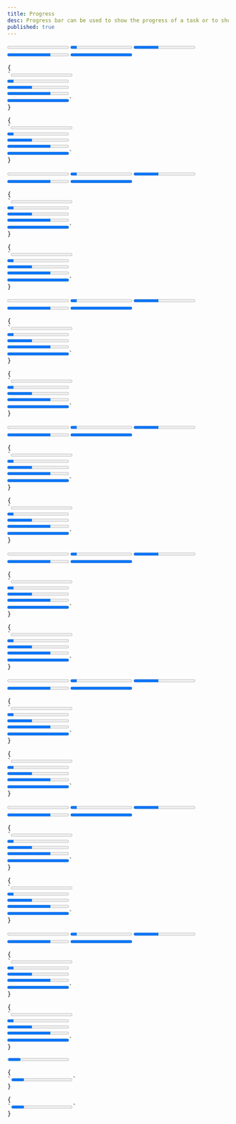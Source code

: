 ```yaml
---
title: Progress
desc: Progress bar can be used to show the progress of a task or to show the passing of time.
published: true
---
```


<script>
  import Component from "@components/Component.svelte"
  import ClassTable from "@components/ClassTable.svelte"
  import { prefix } from '$lib/stores';
  import { replace } from '$lib/actions';
</script>

<ClassTable
data="{[
  { type:'component', class: 'progress', desc: 'Progress element' },
  { type:'modifier', class: 'progress-primary', desc: 'Adds `primary` color' },
  { type:'modifier', class: 'progress-secondary', desc: 'Adds `secondary` color' },
  { type:'modifier', class: 'progress-accent', desc: 'Adds `accent` color' },
  { type:'modifier', class: 'progress-info', desc: 'Adds `info` color' },
  { type:'modifier', class: 'progress-success', desc: 'Adds `success` color' },
  { type:'modifier', class: 'progress-warning', desc: 'Adds `warning` color' },
  { type:'modifier', class: 'progress-error', desc: 'Adds `error` color' },
]}"
/>

<Component title="Progress">
<div class="flex flex-col gap-2 items-center">
  <progress class="progress w-56" value="0" max="100"></progress>
  <progress class="progress w-56" value="10" max="100"></progress>
  <progress class="progress w-56" value="40" max="100"></progress>
  <progress class="progress w-56" value="70" max="100"></progress>
  <progress class="progress w-56" value="100" max="100"></progress>
</div>
<pre slot="html" use:replace={{ to: $prefix }}>{
`<progress class="$$progress w-56" value="0" max="100"></progress>
<progress class="$$progress w-56" value="10" max="100"></progress>
<progress class="$$progress w-56" value="40" max="100"></progress>
<progress class="$$progress w-56" value="70" max="100"></progress>
<progress class="$$progress w-56" value="100" max="100"></progress>`
}</pre>
<pre slot="react" use:replace={{ to: $prefix }}>{
`<progress className="$$progress w-56" value="0" max="100"></progress>
<progress className="$$progress w-56" value="10" max="100"></progress>
<progress className="$$progress w-56" value="40" max="100"></progress>
<progress className="$$progress w-56" value="70" max="100"></progress>
<progress className="$$progress w-56" value="100" max="100"></progress>`
}</pre>
</Component>

<Component title="Primary color">
<div class="flex flex-col gap-2 items-center">
  <progress class="progress progress-primary w-56" value="0" max="100"></progress>
  <progress class="progress progress-primary w-56" value="10" max="100"></progress>
  <progress class="progress progress-primary w-56" value="40" max="100"></progress>
  <progress class="progress progress-primary w-56" value="70" max="100"></progress>
  <progress class="progress progress-primary w-56" value="100" max="100"></progress>
</div>
<pre slot="html" use:replace={{ to: $prefix }}>{
`<progress class="$$progress $$progress-primary w-56" value="0" max="100"></progress>
<progress class="$$progress $$progress-primary w-56" value="10" max="100"></progress>
<progress class="$$progress $$progress-primary w-56" value="40" max="100"></progress>
<progress class="$$progress $$progress-primary w-56" value="70" max="100"></progress>
<progress class="$$progress $$progress-primary w-56" value="100" max="100"></progress>`
}</pre>
<pre slot="react" use:replace={{ to: $prefix }}>{
`<progress className="$$progress $$progress-primary w-56" value="0" max="100"></progress>
<progress className="$$progress $$progress-primary w-56" value="10" max="100"></progress>
<progress className="$$progress $$progress-primary w-56" value="40" max="100"></progress>
<progress className="$$progress $$progress-primary w-56" value="70" max="100"></progress>
<progress className="$$progress $$progress-primary w-56" value="100" max="100"></progress>`
}</pre>
</Component>

<Component title="Secondary color">
<div class="flex flex-col gap-2 items-center">
  <progress class="progress progress-secondary w-56" value="0" max="100"></progress>
  <progress class="progress progress-secondary w-56" value="10" max="100"></progress>
  <progress class="progress progress-secondary w-56" value="40" max="100"></progress>
  <progress class="progress progress-secondary w-56" value="70" max="100"></progress>
  <progress class="progress progress-secondary w-56" value="100" max="100"></progress>
</div>
<pre slot="html" use:replace={{ to: $prefix }}>{
`<progress class="$$progress $$progress-secondary w-56" value="0" max="100"></progress>
<progress class="$$progress $$progress-secondary w-56" value="10" max="100"></progress>
<progress class="$$progress $$progress-secondary w-56" value="40" max="100"></progress>
<progress class="$$progress $$progress-secondary w-56" value="70" max="100"></progress>
<progress class="$$progress $$progress-secondary w-56" value="100" max="100"></progress>`
}</pre>
<pre slot="react" use:replace={{ to: $prefix }}>{
`<progress className="$$progress $$progress-secondary w-56" value="0" max="100"></progress>
<progress className="$$progress $$progress-secondary w-56" value="10" max="100"></progress>
<progress className="$$progress $$progress-secondary w-56" value="40" max="100"></progress>
<progress className="$$progress $$progress-secondary w-56" value="70" max="100"></progress>
<progress className="$$progress $$progress-secondary w-56" value="100" max="100"></progress>`
}</pre>
</Component>

<Component title="Accent color">
<div class="flex flex-col gap-2 items-center">
  <progress class="progress progress-accent w-56" value="0" max="100"></progress>
  <progress class="progress progress-accent w-56" value="10" max="100"></progress>
  <progress class="progress progress-accent w-56" value="40" max="100"></progress>
  <progress class="progress progress-accent w-56" value="70" max="100"></progress>
  <progress class="progress progress-accent w-56" value="100" max="100"></progress>
</div>
<pre slot="html" use:replace={{ to: $prefix }}>{
`<progress class="$$progress $$progress-accent w-56" value="0" max="100"></progress>
<progress class="$$progress $$progress-accent w-56" value="10" max="100"></progress>
<progress class="$$progress $$progress-accent w-56" value="40" max="100"></progress>
<progress class="$$progress $$progress-accent w-56" value="70" max="100"></progress>
<progress class="$$progress $$progress-accent w-56" value="100" max="100"></progress>`
}</pre>
<pre slot="react" use:replace={{ to: $prefix }}>{
`<progress className="$$progress $$progress-accent w-56" value="0" max="100"></progress>
<progress className="$$progress $$progress-accent w-56" value="10" max="100"></progress>
<progress className="$$progress $$progress-accent w-56" value="40" max="100"></progress>
<progress className="$$progress $$progress-accent w-56" value="70" max="100"></progress>
<progress className="$$progress $$progress-accent w-56" value="100" max="100"></progress>`
}</pre>
</Component>

<Component title="Success color">
<div class="flex flex-col gap-2 items-center">
  <progress class="progress progress-success w-56" value="0" max="100"></progress>
  <progress class="progress progress-success w-56" value="10" max="100"></progress>
  <progress class="progress progress-success w-56" value="40" max="100"></progress>
  <progress class="progress progress-success w-56" value="70" max="100"></progress>
  <progress class="progress progress-success w-56" value="100" max="100"></progress>
</div>
<pre slot="html" use:replace={{ to: $prefix }}>{
`<progress class="$$progress $$progress-success w-56" value="0" max="100"></progress>
<progress class="$$progress $$progress-success w-56" value="10" max="100"></progress>
<progress class="$$progress $$progress-success w-56" value="40" max="100"></progress>
<progress class="$$progress $$progress-success w-56" value="70" max="100"></progress>
<progress class="$$progress $$progress-success w-56" value="100" max="100"></progress>`
}</pre>
<pre slot="react" use:replace={{ to: $prefix }}>{
`<progress className="$$progress $$progress-success w-56" value="0" max="100"></progress>
<progress className="$$progress $$progress-success w-56" value="10" max="100"></progress>
<progress className="$$progress $$progress-success w-56" value="40" max="100"></progress>
<progress className="$$progress $$progress-success w-56" value="70" max="100"></progress>
<progress className="$$progress $$progress-success w-56" value="100" max="100"></progress>`
}</pre>
</Component>

<Component title="Info color">
<div class="flex flex-col gap-2 items-center">
  <progress class="progress progress-info w-56" value="0" max="100"></progress>
  <progress class="progress progress-info w-56" value="10" max="100"></progress>
  <progress class="progress progress-info w-56" value="40" max="100"></progress>
  <progress class="progress progress-info w-56" value="70" max="100"></progress>
  <progress class="progress progress-info w-56" value="100" max="100"></progress>
</div>
<pre slot="html" use:replace={{ to: $prefix }}>{
`<progress class="$$progress $$progress-info w-56" value="0" max="100"></progress>
<progress class="$$progress $$progress-info w-56" value="10" max="100"></progress>
<progress class="$$progress $$progress-info w-56" value="40" max="100"></progress>
<progress class="$$progress $$progress-info w-56" value="70" max="100"></progress>
<progress class="$$progress $$progress-info w-56" value="100" max="100"></progress>`
}</pre>
<pre slot="react" use:replace={{ to: $prefix }}>{
`<progress className="$$progress $$progress-info w-56" value="0" max="100"></progress>
<progress className="$$progress $$progress-info w-56" value="10" max="100"></progress>
<progress className="$$progress $$progress-info w-56" value="40" max="100"></progress>
<progress className="$$progress $$progress-info w-56" value="70" max="100"></progress>
<progress className="$$progress $$progress-info w-56" value="100" max="100"></progress>`
}</pre>
</Component>

<Component title="Warning color">
<div class="flex flex-col gap-2 items-center">
  <progress class="progress progress-warning w-56" value="0" max="100"></progress>
  <progress class="progress progress-warning w-56" value="10" max="100"></progress>
  <progress class="progress progress-warning w-56" value="40" max="100"></progress>
  <progress class="progress progress-warning w-56" value="70" max="100"></progress>
  <progress class="progress progress-warning w-56" value="100" max="100"></progress>
</div>
<pre slot="html" use:replace={{ to: $prefix }}>{
`<progress class="$$progress $$progress-warning w-56" value="0" max="100"></progress>
<progress class="$$progress $$progress-warning w-56" value="10" max="100"></progress>
<progress class="$$progress $$progress-warning w-56" value="40" max="100"></progress>
<progress class="$$progress $$progress-warning w-56" value="70" max="100"></progress>
<progress class="$$progress $$progress-warning w-56" value="100" max="100"></progress>`
}</pre>
<pre slot="react" use:replace={{ to: $prefix }}>{
`<progress className="$$progress $$progress-warning w-56" value="0" max="100"></progress>
<progress className="$$progress $$progress-warning w-56" value="10" max="100"></progress>
<progress className="$$progress $$progress-warning w-56" value="40" max="100"></progress>
<progress className="$$progress $$progress-warning w-56" value="70" max="100"></progress>
<progress className="$$progress $$progress-warning w-56" value="100" max="100"></progress>`
}</pre>
</Component>

<Component title="Error color">
<div class="flex flex-col gap-2 items-center">
  <progress class="progress progress-error w-56" value="0" max="100"></progress>
  <progress class="progress progress-error w-56" value="10" max="100"></progress>
  <progress class="progress progress-error w-56" value="40" max="100"></progress>
  <progress class="progress progress-error w-56" value="70" max="100"></progress>
  <progress class="progress progress-error w-56" value="100" max="100"></progress>
</div>
<pre slot="html" use:replace={{ to: $prefix }}>{
`<progress class="$$progress $$progress-error w-56" value="0" max="100"></progress>
<progress class="$$progress $$progress-error w-56" value="10" max="100"></progress>
<progress class="$$progress $$progress-error w-56" value="40" max="100"></progress>
<progress class="$$progress $$progress-error w-56" value="70" max="100"></progress>
<progress class="$$progress $$progress-error w-56" value="100" max="100"></progress>`
}</pre>
<pre slot="react" use:replace={{ to: $prefix }}>{
`<progress className="$$progress $$progress-error w-56" value="0" max="100"></progress>
<progress className="$$progress $$progress-error w-56" value="10" max="100"></progress>
<progress className="$$progress $$progress-error w-56" value="40" max="100"></progress>
<progress className="$$progress $$progress-error w-56" value="70" max="100"></progress>
<progress className="$$progress $$progress-error w-56" value="100" max="100"></progress>`
}</pre>
</Component>

<Component title="Indeterminate (without value)">
<progress class="progress w-56"></progress>
<pre slot="html" use:replace={{ to: $prefix }}>{
`<progress class="progress w-56"></progress>`
}</pre>
<pre slot="react" use:replace={{ to: $prefix }}>{
`<progress className="progress w-56"></progress>`
}</pre>
</Component>
